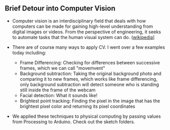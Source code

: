 ## Brief Detour into Computer Vision

+ Computer vision is an interdisciplinary field that deals with how computers can be made for gaining high-level understanding from digital images or videos. From the perspective of engineering, it seeks to automate tasks that the human visual system can do. ([wikipedia](https://en.wikipedia.org/wiki/Computer_vision)]

+ There are of course many ways to apply CV. I went over a few examples today including:
	+ Frame Differencing: Checking for differences between successive frames, which we can call "movemvent"
	+ Background subtraction: Taking the original background photo and comparing it to new frames, which works like frame differencing, only background subtraction will detect someone who is standing still inside the frame of the webcam
	+ Facial detection: What it sounds like!
	+ Brightest point tracking: Finding the pixel in the image that has the brightest pixel color and returning its pixel coordinates

+ We applied these techniques to physical computing by passing values from Processing to Arduino. Check out the sketch folders.